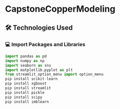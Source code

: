 # CapstoneCopperModeling

## 🛠 Technologies Used


### 💻 Import Packages and Libraries
```python
import pandas as pd
import numpy as np
import seaborn as sns
import matplotlib.pyplot as plt
from streamlit_option_menu import option_menu
pip install scikit-learn 
pip install xgboost 
pip install streamlit 
pip install pickle
pip install scipy
pip install imblearn
